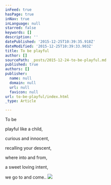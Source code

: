 ```yaml
---
inFeed: true
hasPage: true
inNav: true
inLanguage: null
starred: false
keywords: []
description: ''
datePublished: '2015-12-25T10:39:35.918Z'
dateModified: '2015-12-25T10:39:33.903Z'
title: To be playful
author: []
sourcePath: _posts/2015-12-24-to-be-playful.md
published: true
authors: []
publisher:
  name: null
  domain: null
  url: null
  favicon: null
url: to-be-playful/index.html
_type: Article

---
```

To be 

playful like a child,

curious and innocent,

recalling your descent,

where into and from, 

a sweet loving intent,    

we go to and come..
![](https://the-grid-user-content.s3-us-west-2.amazonaws.com/0acb46e5-ac2f-47b8-82d2-3ba9ed409345.jpg)